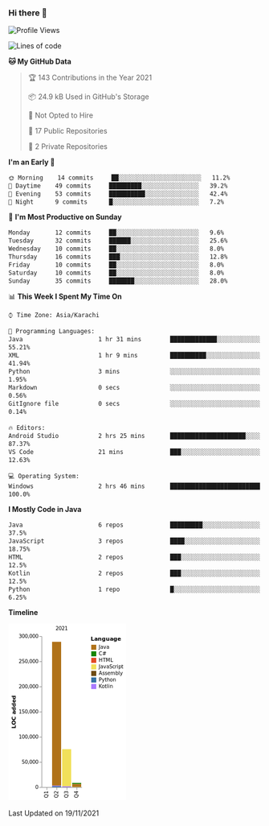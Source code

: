 ### Hi there 👋

<!--
**BilalJaved15/BilalJaved15** is a ✨ _special_ ✨ repository because its `README.md` (this file) appears on your GitHub profile.

Here are some ideas to get you started:

- 🔭 I’m currently working on ...
- 🌱 I’m currently learning ...
- 👯 I’m looking to collaborate on ...
- 🤔 I’m looking for help with ...
- 💬 Ask me about ...
- 📫 How to reach me: ...
- 😄 Pronouns: ...
- ⚡ Fun fact: ...
-->

<!--START_SECTION:waka-->
![Profile Views](http://img.shields.io/badge/Profile%20Views-0-blue)

![Lines of code](https://img.shields.io/badge/From%20Hello%20World%20I%27ve%20Written-372763%20lines%20of%20code-blue)

**🐱 My GitHub Data** 

> 🏆 143 Contributions in the Year 2021
 > 
> 📦 24.9 kB Used in GitHub's Storage 
 > 
> 🚫 Not Opted to Hire
 > 
> 📜 17 Public Repositories 
 > 
> 🔑 2 Private Repositories  
 > 
**I'm an Early 🐤** 

```text
🌞 Morning    14 commits     ██░░░░░░░░░░░░░░░░░░░░░░░   11.2% 
🌆 Daytime    49 commits     █████████░░░░░░░░░░░░░░░░   39.2% 
🌃 Evening    53 commits     ██████████░░░░░░░░░░░░░░░   42.4% 
🌙 Night      9 commits      █░░░░░░░░░░░░░░░░░░░░░░░░   7.2%

```
📅 **I'm Most Productive on Sunday** 

```text
Monday       12 commits     ██░░░░░░░░░░░░░░░░░░░░░░░   9.6% 
Tuesday      32 commits     ██████░░░░░░░░░░░░░░░░░░░   25.6% 
Wednesday    10 commits     ██░░░░░░░░░░░░░░░░░░░░░░░   8.0% 
Thursday     16 commits     ███░░░░░░░░░░░░░░░░░░░░░░   12.8% 
Friday       10 commits     ██░░░░░░░░░░░░░░░░░░░░░░░   8.0% 
Saturday     10 commits     ██░░░░░░░░░░░░░░░░░░░░░░░   8.0% 
Sunday       35 commits     ███████░░░░░░░░░░░░░░░░░░   28.0%

```


📊 **This Week I Spent My Time On** 

```text
⌚︎ Time Zone: Asia/Karachi

💬 Programming Languages: 
Java                     1 hr 31 mins        █████████████░░░░░░░░░░░░   55.21% 
XML                      1 hr 9 mins         ██████████░░░░░░░░░░░░░░░   41.94% 
Python                   3 mins              ░░░░░░░░░░░░░░░░░░░░░░░░░   1.95% 
Markdown                 0 secs              ░░░░░░░░░░░░░░░░░░░░░░░░░   0.56% 
GitIgnore file           0 secs              ░░░░░░░░░░░░░░░░░░░░░░░░░   0.14%

🔥 Editors: 
Android Studio           2 hrs 25 mins       █████████████████████░░░░   87.37% 
VS Code                  21 mins             ███░░░░░░░░░░░░░░░░░░░░░░   12.63%

💻 Operating System: 
Windows                  2 hrs 46 mins       █████████████████████████   100.0%

```

**I Mostly Code in Java** 

```text
Java                     6 repos             █████████░░░░░░░░░░░░░░░░   37.5% 
JavaScript               3 repos             ████░░░░░░░░░░░░░░░░░░░░░   18.75% 
HTML                     2 repos             ███░░░░░░░░░░░░░░░░░░░░░░   12.5% 
Kotlin                   2 repos             ███░░░░░░░░░░░░░░░░░░░░░░   12.5% 
Python                   1 repo              █░░░░░░░░░░░░░░░░░░░░░░░░   6.25%

```


**Timeline**

![Chart not found](https://raw.githubusercontent.com/BilalJaved15/BilalJaved15/main/charts/bar_graph.png) 


 Last Updated on 19/11/2021
<!--END_SECTION:waka-->
